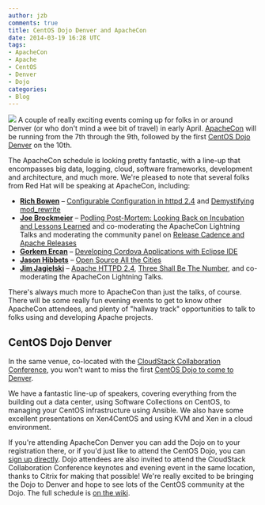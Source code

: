 ```yaml
---
author: jzb
comments: true
title: CentOS Dojo Denver and ApacheCon
date: 2014-03-19 16:28 UTC
tags:
- ApacheCon
- Apache
- CentOS
- Denver
- Dojo
categories:
- Blog
---
```


<img src="blog/apachecon_denver.png"> A couple of really exciting events coming up for folks in or around Denver (or who don't mind a wee bit of travel) in early April. [ApacheCon](http://events.linuxfoundation.org/events/apachecon-north-america/) will be running from the 7th through the 9th, followed by the first [CentOS Dojo Denver](http://wiki.centos.org/Events/Dojo/Denver2014) on the 10th. 

The ApacheCon schedule is looking pretty fantastic, with a line-up that encompasses big data, logging, cloud, software frameworks, development and architecture, and much more. We're pleased to note that several folks from Red Hat will be speaking at ApacheCon, including:

 * **[Rich Bowen](http://events.linuxfoundation.org/events/apachecon-north-america/program/schedule)** &ndash; [Configurable Configuration in httpd 2.4](http://apacheconnorthamerica2014.sched.org/event/52518d9b58096196c204d5aa25620bf7?iframe=yes&w=100&sidebar=yes&bg=no) and [Demystifying mod_rewrite](http://apacheconnorthamerica2014.sched.org/event/25429f2ec27fc8862bf075fca75294c9?iframe=yes&w=100&sidebar=yes&bg=no)
 * **[Joe Brockmeier](http://apacheconnorthamerica2014.sched.org/speaker/joebrockmeier3#.UynM3XVdWD0)** &ndash; [Podling Post-Mortem: Looking Back on Incubation and Lessons Learned](http://apacheconnorthamerica2014.sched.org/event/36b2fe4ce66bba60fd5651b972c04810) and co-moderating the ApacheCon Lightning Talks and moderating the community panel on [Release Cadence and Apache Releases](http://apacheconnorthamerica2014.sched.org/event/56206612ecb78529dbc90b5b8c883f6d)
 * **[Gorkem Ercan](http://apacheconnorthamerica2014.sched.org/speaker/gorkem.ercan#.UynNu3VdWD0)** &ndash; [Developing Cordova Applications with Eclipse IDE](http://apacheconnorthamerica2014.sched.org/event/c514023470deb12f7ce4921b4bd35fe4)
 * **[Jason Hibbets](http://apacheconnorthamerica2014.sched.org/speaker/jhibbets)** &ndash; [Open Source All the Cities](http://apacheconnorthamerica2014.sched.org/event/4af470e1e0a46b47d03fc2b90bab4e56#.UynOk3VdWD0) 
 * **[Jim Jagielski](http://events.linuxfoundation.org/events/apachecon-north-america/program/schedule)** &ndash; [Apache HTTPD 2.4](http://apacheconnorthamerica2014.sched.org/event/3aa8f66444e69abec8fedeb0987fe7a6), [Three Shall Be The Number](http://apacheconnorthamerica2014.sched.org/event/e5c7dff43783c9e6c8a88bc80d30e46b), and co-moderating the ApacheCon Lightning Talks. 

There's always much more to ApacheCon than just the talks, of course. There will be some really fun evening events to get to know other ApacheCon attendees, and plenty of "hallway track" opportunities to talk to folks using and developing Apache projects.

## CentOS Dojo Denver

In the same venue, co-located with the [CloudStack Collaboration Conference](http://events.linuxfoundation.org/events/cloudstack-collaboration-conference-north-america), you won't want to miss the first [CentOS Dojo to come to Denver](http://wiki.centos.org/Events/Dojo/Denver2014). 

We have a fantastic line-up of speakers, covering everything from the building out a data center, using Software Collections on CentOS, to managing your CentOS infrastructure using Ansible. We also have some excellent presentations on Xen4CentOS and using KVM and Xen in a cloud environment.

If you're attending ApacheCon Denver you can add the Dojo on to your registration there, or if you'd just like to attend the CentOS Dojo, you can [sign up directly](https://www.regonline.com/Register/Checkin.aspx?EventID=1499698). Dojo attendees are also invited to attend the CloudStack Collaboration Conference keynotes and evening event in the same location, thanks to Citrix for making that possible! We're really excited to be bringing the Dojo to Denver and hope to see lots of the CentOS community at the Dojo. The full schedule is [on the wiki](http://wiki.centos.org/Events/Dojo/Denver2014). 
